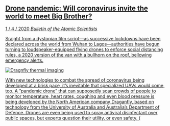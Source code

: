 <a class='link' href='https://archive.vn/ilfcE'>
<article>

## Drone pandemic: Will coronavirus invite the world to meet Big Brother?

<time datetime=2020-04-01>1 / 4 / 2020</time>
<em class='source'>Bulletin of the Atomic Scientists</em>

Sraight from a dystopian film script—as successive lockdowns have been
declared across the world from Wuhan to Lagos—authorities have begun turning to
loudspeaker-equipped flying drones to enforce social distancing rules, a 2020
version of the van with a bullhorn on the roof, bellowing emergency alerts.

![](dragnfly.jpg 'Dragnfly thermal imaging')

With new technologies to combat the spread of coronavirus being developed at a
brisk pace, it’s inevitable that specialized UAVs would come, too. A “pandemic
drone” that can supposedly scan crowds of people to monitor temperature, heart
rates, coughing and even blood pressure is being developed by the North
American company Draganfly, based on technology from the University of
Australia and Australia’s Department of Defence. Drones are even being used to
spray antiviral disinfectant over public spaces, but experts question their
utility, or even safety. (

</article>
</a>
